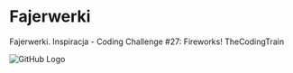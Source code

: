 # Fajerwerki
Fajerwerki. Inspiracja - Coding Challenge #27: Fireworks! TheCodingTrain

![GitHub Logo](/gifs/fireworks.png)
